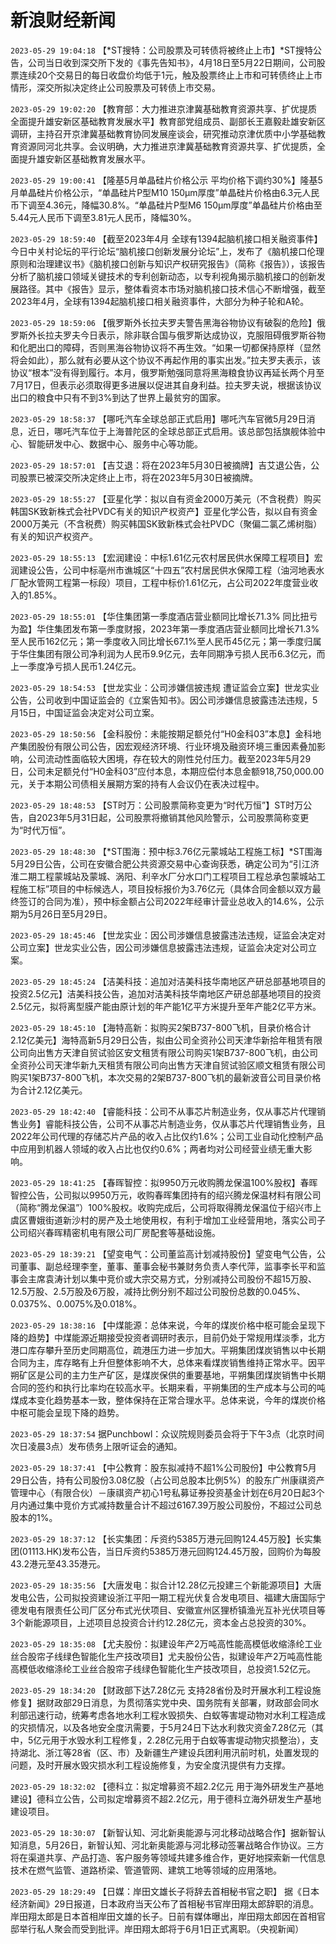 # 新浪财经新闻
`2023-05-29 19:04:18` 【*ST搜特：公司股票及可转债将被终止上市】*ST搜特公告，公司当日收到深交所下发的《事先告知书》，4月18日至5月22日期间，公司股票连续20个交易日的每日收盘价均低于1元，触及股票终止上市和可转债终止上市情形，深交所拟决定终止公司股票及可转债上市交易。

`2023-05-29 19:02:20` 【教育部：大力推进京津冀基础教育资源共享、扩优提质 全面提升雄安新区基础教育发展水平】教育部党组成员、副部长王嘉毅赴雄安新区调研，主持召开京津冀基础教育协同发展座谈会，研究推动京津优质中小学基础教育资源同河北共享。会议明确，大力推进京津冀基础教育资源共享、扩优提质，全面提升雄安新区基础教育发展水平。

`2023-05-29 19:00:41` 【隆基5月单晶硅片价格公示 平均价格下调约30%】隆基5月单晶硅片价格公示，“单晶硅片P型M10 150μm厚度”单晶硅片价格由6.3元人民币下调至4.36元，降幅30.8%。“单晶硅片P型M6 150μm厚度”单晶硅片价格由至5.44元人民币下调至3.81元人民币，降幅30%。

`2023-05-29 18:59:40` 【截至2023年4月 全球有1394起脑机接口相关融资事件】今日中关村论坛的平行论坛“脑机接口创新发展分论坛”上，发布了《脑机接口伦理原则和治理建议书》《脑机接口创新与知识产权研究报告》（简称《报告》），该报告分析了脑机接口领域关键技术的专利创新动态，以专利视角揭示脑机接口的创新发展路径。其中《报告》显示，整体看资本市场对脑机接口技术信心不断增强，截至2023年4月，全球有1394起脑机接口相关融资事件，大部分为种子轮和A轮。

`2023-05-29 18:59:06` 【俄罗斯外长拉夫罗夫警告黑海谷物协议有破裂的危险】俄罗斯外长拉夫罗夫今日表示，除非联合国与俄罗斯达成协议，克服阻碍俄罗斯谷物和化肥出口的障碍，否则黑海谷物协议将不再生效。“如果一切都保持原样（显然将会如此），那么就有必要从这个协议不再起作用的事实出发。”拉夫罗夫表示，该协议“根本”没有得到履行。本月，俄罗斯勉强同意将黑海粮食协议再延长两个月至7月17日，但表示必须取得更多进展以促进其自身利益。拉夫罗夫说，根据该协议出口的粮食中只有不到3%到达了世界上最贫穷的国家。

`2023-05-29 18:58:37` 【哪吒汽车全球总部正式启用】哪吒汽车官微5月29日消息，近日，哪吒汽车位于上海普陀区的全球总部正式启用。该总部包括旗舰体验中心、智能研发中心、数据中心、服务中心等功能。

`2023-05-29 18:57:01` 【吉艾退：将在2023年5月30日被摘牌】吉艾退公告，公司股票已被深交所决定终止上市，将在2023年5月30日被摘牌。

`2023-05-29 18:55:27` 【亚星化学：拟以自有资金2000万美元（不含税费）购买韩国SK致新株式会社PVDC有关的知识产权资产】亚星化学公告，拟以自有资金2000万美元（不含税费）购买韩国SK致新株式会社PVDC（聚偏二氯乙烯树脂）有关的知识产权资产。

`2023-05-29 18:55:13` 【宏润建设：中标1.61亿元农村居民供水保障工程项目】宏润建设公告，公司中标亳州市谯城区“十四五”农村居民供水保障工程（油河地表水厂配水管网工程第一标段）项目，工程中标价1.61亿元，占公司2022年度营业收入的1.85%。

`2023-05-29 18:55:01` 【华住集团第一季度酒店营业额同比增长71.3% 同比扭亏为盈】华住集团发布第一季度财报，2023年第一季度酒店营业额同比增长71.3%至人民币162亿元；第一季度收入同比增长67.1%至人民币45亿元；第一季度归属于华住集团有限公司净利润为人民币9.9亿元，去年同期净亏损人民币6.3亿元，而上一季度净亏损人民币1.24亿元。

`2023-05-29 18:54:53` 【世龙实业：公司涉嫌信披违规 遭证监会立案】世龙实业公告，公司收到中国证监会的《立案告知书》。因公司涉嫌信息披露违法违规，5月15日，中国证监会决定对公司立案。

`2023-05-29 18:50:56` 【金科股份：未能按期足额兑付“H0金科03”本息】金科地产集团股份有限公司公告，因宏观经济环境、行业环境及融资环境三重因素叠加影响，公司流动性面临较大困境，存在较大的刚性兑付压力。截至2023年5月29日，公司未足额兑付“H0金科03”应付本息，本期应偿付本息金额918,750,000.00元，关于本期公司债相关展期方案的持有人会议仍在表决过程中。

`2023-05-29 18:48:53` 【ST时万：公司股票简称变更为“时代万恒”】ST时万公告，自2023年5月31日起，公司股票将撤销其他风险警示，公司股票简称变更为“时代万恒”。

`2023-05-29 18:48:30` 【*ST围海：预中标3.76亿元蒙城站工程施工标】*ST围海5月29日公告，公司在安徽合肥公共资源交易中心查询获悉，确定公司为“引江济淮二期工程蒙城站及蒙城、涡阳、利辛水厂分水口门工程项目工程总承包蒙城站工程施工标”项目的中标候选人，项目投标报价为3.76亿元（具体合同金额以双方最终签订的合同为准），预中标金额占公司2022年经审计营业总收入的14.6%，公示期为5月26日至5月29日。

`2023-05-29 18:45:46` 【世龙实业：因公司涉嫌信息披露违法违规，证监会决定对公司立案】世龙实业公告，因公司涉嫌信息披露违法违规，证监会决定对公司立案。

`2023-05-29 18:45:24` 【洁美科技：追加对洁美科技华南地区产研总部基地项目的投资2.5亿元】洁美科技公告，追加对洁美科技华南地区产研总部基地项目的投资2.5亿元，拟将离型膜产能由原计划的年产能1亿平方米提升至年产能2亿平方米。

`2023-05-29 18:45:10` 【海特高新：拟购买2架B737-800飞机，目录价格合计2.12亿美元】海特高新5月29日公告，拟由公司全资孙公司天津华新拾年租赁有限公司向出售方天津自贸试验区安文租赁有限公司购买1架B737-800飞机，由公司全资孙公司天津华新九天租赁有限公司向出售方天津自贸试验区顺文租赁有限公司购买1架B737-800飞机，本次交易的2架B737-800飞机的最新波音公司目录价格为合计2.12亿美元。

`2023-05-29 18:42:40` 【睿能科技：公司不从事芯片制造业务，仅从事芯片代理销售业务】睿能科技公告，公司不从事芯片制造业务，仅从事芯片代理销售业务，且2022年公司代理的存储芯片产品的收入占比仅约1.6%；公司工业自动化控制产品中应用到机器人领域的收入占比也仅约0.6%；两者均对公司经营业绩无重大影响。

`2023-05-29 18:41:25` 【春晖智控：拟9950万元收购腾龙保温100%股权】春晖智控公告，公司拟以9950万元，收购春晖集团持有的绍兴腾龙保温材料有限公司（简称“腾龙保温”）100%股权。收购完成后，公司将取得腾龙保温位于绍兴市上虞区曹娥街道新沙村的房产及土地使用权，有利于增加工业经营用地，落实公司子公司绍兴春晖精密机电有限公司厂房配套等基础设施。

`2023-05-29 18:39:21` 【望变电气：公司董监高计划减持股份】望变电气公告，公司董事、副总经理李奎，董事、董事会秘书兼财务负责人李代萍，监事李长平和监事会主席袁涛计划以集中竞价或大宗交易方式，分别减持公司股份不超15万股、12.5万股、2.5万股及6万股，减持比例分别不超过公司股份总数的0.045%、0.0375%、0.0075%及0.018%。

`2023-05-29 18:38:16` 【中煤能源：总体来说，今年的煤炭价格中枢可能会呈现下降的趋势】中煤能源近期接受投资者调研时表示，目前仍处于常规用煤淡季，北方港口库存攀升至历史同期高位，疏港压力进一步加大。平朔集团煤炭销售以中长期合同为主，库存略有上升但整体影响不大，总体来看煤炭销售维持正常水平。因平朔矿区是公司的主力生产矿区，是煤炭保供的重要基地，平朔集团煤炭销售中长期合同的签约和执行比率均在较高水平。长期来看，平朔集团的生产成本与公司的吨煤成本变化趋势基本一致，整体保持在正常合理水平。总体来说，今年的煤炭价格中枢可能会呈现下降的趋势。

`2023-05-29 18:37:54` 据Punchbowl：众议院规则委员会将于下午3点（北京时间次日凌晨3点）发布债务上限听证会的通知。

`2023-05-29 18:37:41` 【中公教育：股东拟减持不超1%公司股份】中公教育5月29日公告，持有公司股份3.08亿股（占公司总股本比例5%）的股东广州康祺资产管理中心（有限合伙）－康祺资产初心1号私募证券投资基金计划在6月20日起3个月内通过集中竞价方式减持数量合计不超过6167.39万股公司股份，不超过公司总股本的1%。

`2023-05-29 18:37:12` 【长实集团：斥资约5385万港元回购124.45万股】长实集团(01113.HK)发布公告，当日斥资约5385万港元回购124.45万股，回购价为每股43.2港元至43.35港元。

`2023-05-29 18:35:56` 【大唐发电：拟合计12.28亿元投建三个新能源项目】大唐发电公告，公司拟投资建设浙江平阳一期工程光伏复合发电项目、福建大唐国际宁德发电有限责任公司厂区分布式光伏项目、安徽宣州区狸桥镇渔光互补光伏项目等3个新能源项目，上述项目总投资合计约12.28亿元，资本金占总投资的30%。

`2023-05-29 18:35:08` 【尤夫股份：拟建设年产2万吨高性能高模低收缩涤纶工业丝合股帘子线绿色智能化生产技改项目】尤夫股份公告，拟建设年产2万吨高性能高模低收缩涤纶工业丝合股帘子线绿色智能化生产技改项目，总投资1.52亿元。

`2023-05-29 18:34:20` 【财政部下达7.28亿元 支持28省份及时开展水利工程设施修复】据财政部29日消息，为贯彻落实党中央、国务院有关部署，财政部会同水利部迅速行动，统筹考虑各地水利工程水毁损失、白蚁等害堤动物对水利工程造成的灾损情况，以及各地安全度汛需要，于5月24日下达水利救灾资金7.28亿元（其中，5亿元用于水毁水利工程修复，2.28亿元用于白蚁等害堤动物灾损整治），支持湖北、浙江等28省（区、市）及新疆生产建设兵团利用汛前时机，处置发现的问题，及时开展水毁灾损水利工程设施修复，为安全度汛提供有力支撑。

`2023-05-29 18:32:02` 【德科立：拟定增募资不超2.2亿元 用于海外研发生产基地建设】德科立公告，公司拟定增募资不超2.2亿元，用于德科立海外研发生产基地建设项目。

`2023-05-29 18:30:07` 【新智认知、河北新奥能源与河北移动战略合作】据新智认知消息，5月26日，新智认知、河北新奥能源与河北移动签署战略合作协议。三方将在渠道共享、产品打造、客户服务等领域共建多维合作，更好地探索新一代信息技术在燃气监管、道路桥梁、管道管网、建筑工地等领域的应用落地。

`2023-05-29 18:29:49` 【日媒：岸田文雄长子将辞去首相秘书官之职】 据《日本经济新闻》29日报道，日本政府当天公布了首相秘书官岸田翔太郎辞职的消息。岸田翔太郎是日本首相岸田文雄的长子。日前有媒体曝出，岸田翔太郎因在首相官邸举行私人聚会而受到批评。岸田翔太郎将于6月1日正式离职。（央视新闻）

